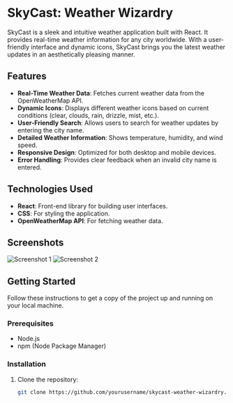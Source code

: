 # SkyCast: Weather Wizardry

SkyCast is a sleek and intuitive weather application built with React. It provides real-time weather information for any city worldwide. With a user-friendly interface and dynamic icons, SkyCast brings you the latest weather updates in an aesthetically pleasing manner.

## Features

- **Real-Time Weather Data**: Fetches current weather data from the OpenWeatherMap API.
- **Dynamic Icons**: Displays different weather icons based on current conditions (clear, clouds, rain, drizzle, mist, etc.).
- **User-Friendly Search**: Allows users to search for weather updates by entering the city name.
- **Detailed Weather Information**: Shows temperature, humidity, and wind speed.
- **Responsive Design**: Optimized for both desktop and mobile devices.
- **Error Handling**: Provides clear feedback when an invalid city name is entered.

## Technologies Used

- **React**: Front-end library for building user interfaces.
- **CSS**: For styling the application.
- **OpenWeatherMap API**: For fetching weather data.

## Screenshots

![Screenshot 1](link_to_screenshot1)
![Screenshot 2](link_to_screenshot2)

## Getting Started

Follow these instructions to get a copy of the project up and running on your local machine.

### Prerequisites

- Node.js
- npm (Node Package Manager)

### Installation

1. Clone the repository:
   ```bash
   git clone https://github.com/yourusername/skycast-weather-wizardry.git
